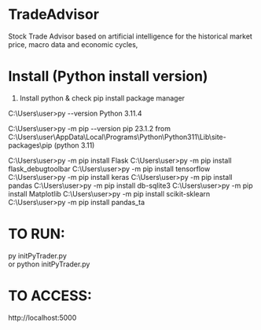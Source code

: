 # TradeAdvisor
Stock Trade Advisor based on artificial intelligence for the historical market price, macro data and economic cycles, 

Install (Python install version)
====================================

1) Install python & check pip install package manager

C:\Users\user>py --version
Python 3.11.4

C:\Users\user>py -m pip --version
pip 23.1.2 from C:\Users\user\AppData\Local\Programs\Python\Python311\Lib\site-packages\pip (python 3.11)


C:\Users\user>py -m pip install Flask
C:\Users\user>py -m pip install flask_debugtoolbar
C:\Users\user>py -m pip install tensorflow
C:\Users\user>py -m pip install keras
C:\Users\user>py -m pip install pandas
C:\Users\user>py -m pip install db-sqlite3
C:\Users\user>py -m pip install Matplotlib
C:\Users\user>py -m pip install scikit-sklearn
C:\Users\user>py -m pip install pandas_ta
	

TO RUN:
=======
py initPyTrader.py   
or
python initPyTrader.py


TO ACCESS:
==========
http://localhost:5000


